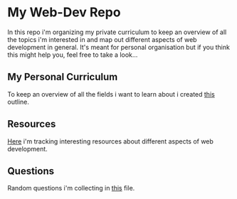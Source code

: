 # My Web-Dev Repo
In this repo i'm organizing my private curriculum to keep an overview of all the topics i'm interested in and map out 
different aspects of web development in general. 
It's meant for personal organisation but if you think this might help you, feel free to take a look...

## My Personal Curriculum
To keep an overview of all the fields i want to learn about i created [this](wiki/curriculum.md) outline.

## Resources
[Here](wiki/resources.md) i'm tracking interesting resources about different aspects of web development. 

## Questions
Random questions i'm collecting in [this](wiki/questions.md) file.
